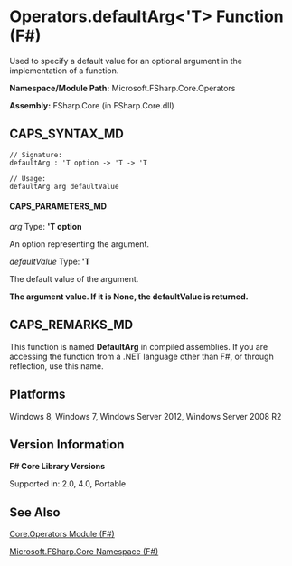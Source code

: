 # Operators.defaultArg<'T> Function (F#)

Used to specify a default value for an optional argument in the implementation of a function.

**Namespace/Module Path:** Microsoft.FSharp.Core.Operators

**Assembly:** FSharp.Core (in FSharp.Core.dll)


## CAPS_SYNTAX_MD

```
// Signature:
defaultArg : 'T option -> 'T -> 'T

// Usage:
defaultArg arg defaultValue
```

#### CAPS_PARAMETERS_MD
*arg*
Type: **'T option**


An option representing the argument.


*defaultValue*
Type: **'T**


The default value of the argument.



**The argument value. If it is None, the defaultValue is returned.**
## CAPS_REMARKS_MD
This function is named **DefaultArg** in compiled assemblies. If you are accessing the function from a .NET language other than F#, or through reflection, use this name.


## Platforms
Windows 8, Windows 7, Windows Server 2012, Windows Server 2008 R2


## Version Information
**F# Core Library Versions**

Supported in: 2.0, 4.0, Portable




## See Also
[Core.Operators Module &#40;F&#35;&#41;](Core.Operators+Module+%28F%23%29.md)

[Microsoft.FSharp.Core Namespace &#40;F&#35;&#41;](Microsoft.FSharp.Core+Namespace+%28F%23%29.md)

